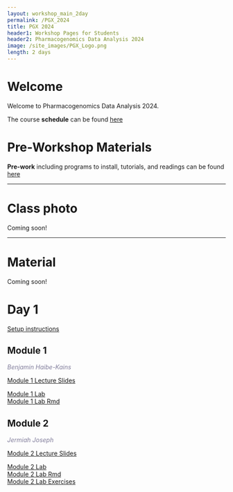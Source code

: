 ```yaml
---
layout: workshop_main_2day
permalink: /PGX_2024
title: PGX 2024
header1: Workshop Pages for Students
header2: Pharmacogenomics Data Analysis 2024
image: /site_images/PGX_Logo.png
length: 2 days
---
```


# Welcome <a id="welcome"></a>

Welcome to Pharmacogenomics Data Analysis 2024.  

The course **schedule** can be found [here](https://bioinformaticsdotca.github.io/PGX_2024_schedule)

<!-- Meet your **faculty** [here]() -->

# Pre-Workshop Materials <a id="preworkshop"></a>

**Pre-work** including programs to install, tutorials, and readings can be found [here]()

***

# Class photo

Coming soon!

***
# Material

Coming soon!

# Day 1 <a id="day1"></a>

[Setup instructions](https://bhklab.github.io/CBWWorkshop2024/)

##  Module 1

*<font color="#827e9c">Benjamin Haibe-Kains</font>*  

[Module 1 Lecture Slides](https://drive.google.com/file/d/1FrUBL7m8o_5EBT3nnsgMykGoNMCNuLhw/view?usp=drive_link)  
<!-- [Module 1 Lecture Recording]()   -->
[Module 1 Lab](https://bhklab.github.io/CBWWorkshop2024/articles/Module1.html)  
[Module 1 Lab Rmd](https://drive.google.com/file/d/1vhetLp7PqleOi8Hjkts2X7xjWbE-plra/view?usp=drive_link)  

##  Module 2

*<font color="#827e9c">Jermiah Joseph</font>*  

[Module 2 Lecture Slides](https://drive.google.com/file/d/13hEXKfqoDlQp6L-PAzH--GCkcDQhzmkh/view?usp=sharing)  
<!-- [Module 2 Lecture Recording]()   -->
[Module 2 Lab](https://bhklab.github.io/CBWWorkshop2024/articles/Module2.html)  
[Module 2 Lab Rmd](https://drive.google.com/file/d/1Z_D1A3sZyFTFr209AjwSfARTivsPxEhE/view?usp=drive_link)  
[Module 2 Lab Exercises](https://drive.google.com/file/d/1g8EkBxy-ibFE1JgNBzQnF315qNY5LqTB/view?usp=drive_link)

<!-- # Day 2 <a id="day2"></a> -->

<!-- ##  Module 3 -->

<!-- *<font color="#827e9c">Edmund Su</font>*   -->

<!-- [Module 3 Lecture Slides]()   -->
<!-- [Module 3 Lecture Recording]()   -->
<!-- [Module 3 Lab]()   -->

<!-- ##  Module 4 -->

<!-- *<font color="#827e9c">Guillaume Bourque</font>*   -->

<!-- [Module 4 Lecture Slides]()   -->
<!-- [Module 4 Lecture Recording]()   -->
<!-- [Module 4 Lab]()   --> 

<!-- # Day 3 <a id="day2"></a> -->

<!-- ##  Module 5 -->

<!-- *<font color="#827e9c">David Bujold</font>*   -->

<!-- [Module 5 Lecture Slides]()   -->
<!-- [Module 5 Lecture Recording]()   -->
<!-- [Module 5 Lab]()   -->
